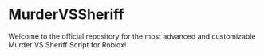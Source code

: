# MurderVSSheriff
Welcome to the official repository for the most advanced and customizable Murder VS Sheriff Script for Roblox!
